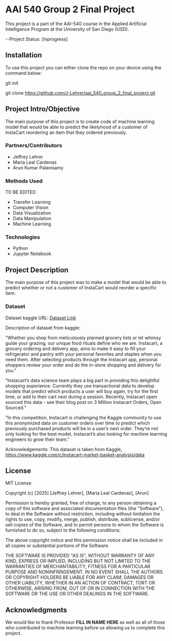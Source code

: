 # AAI 540 Group 2 Final Project

This project is a part of the AAI-540 course in the Applied Artificial Intelligence Program at the University of San Diego (USD).

--Project Status: [Inprogress]

## Installation

To use this project you can either clone the repo on your device using the command below:

git init

git clone https://github.com/J-Lehrer/aai_540_group_2_final_project.git


## Project Intro/Objective

The main purpose of this project is to create code of machine learning model that would be able to predict the likelyhood of a customer of InstaCart reordering an item that they ordered previously.

### Partners/Contributors

* Jeffrey Lehrer
* Maria Leal Cardenas
* Arun Kumar Palanisamy

### Methods Used
TO BE EDITED
* Transfer Learning
* Computer Vision
* Data Visualization
* Data Manipulation
* Machine Learning

### Technologies

* Python
* Jupyter Notebook

## Project Description

The main purpose of this project was to make a model that would be able to predict whether or not a customer of InstaCart would reorder a specific item.

### Dataset

Dataset kaggle URL: [Dataset Link](https://www.kaggle.com/datasets/yasserh/instacart-online-grocery-basket-analysis-dataset)

Description of dataset from kaggle:

"Whether you shop from meticulously planned grocery lists or let whimsy guide your grazing, our unique food rituals define who we are. Instacart, a grocery ordering and delivery app, aims to make it easy to fill your refrigerator and pantry with your personal favorites and staples when you need them. After selecting products through the Instacart app, personal shoppers review your order and do the in-store shopping and delivery for you."

"Instacart’s data science team plays a big part in providing this delightful shopping experience. Currently they use transactional data to develop models that predict which products a user will buy again, try for the first time, or add to their cart next during a session. Recently, Instacart open sourced this data - see their blog post on 3 Million Instacart Orders, Open Sourced."

"In this competition, Instacart is challenging the Kaggle community to use this anonymized data on customer orders over time to predict which previously purchased products will be in a user’s next order. They’re not only looking for the best model, Instacart’s also looking for machine learning engineers to grow their team."

Acknowledgements:
This dataset is taken from Kaggle,
https://www.kaggle.com/c/instacart-market-basket-analysis/data

## License

MIT License

Copyright (c) [2025] [Jeffrey Lehrer], [Maria Leal Cardenas], [Arun]

Permission is hereby granted, free of charge, to any person obtaining a copy
of this software and associated documentation files (the "Software"), to deal
in the Software without restriction, including without limitation the rights
to use, copy, modify, merge, publish, distribute, sublicense, and/or sell
copies of the Software, and to permit persons to whom the Software is
furnished to do so, subject to the following conditions:

The above copyright notice and this permission notice shall be included in all
copies or substantial portions of the Software.

THE SOFTWARE IS PROVIDED "AS IS", WITHOUT WARRANTY OF ANY KIND, EXPRESS OR
IMPLIED, INCLUDING BUT NOT LIMITED TO THE WARRANTIES OF MERCHANTABILITY,
FITNESS FOR A PARTICULAR PURPOSE AND NONINFRINGEMENT. IN NO EVENT SHALL THE
AUTHORS OR COPYRIGHT HOLDERS BE LIABLE FOR ANY CLAIM, DAMAGES OR OTHER
LIABILITY, WHETHER IN AN ACTION OF CONTRACT, TORT OR OTHERWISE, ARISING FROM,
OUT OF OR IN CONNECTION WITH THE SOFTWARE OR THE USE OR OTHER DEALINGS IN THE
SOFTWARE.

## Acknowledgments

We would like to thank Professor **FILL IN NAME HERE** as well as all of those who contributed to machine learning before us allowing us to complete this project.
